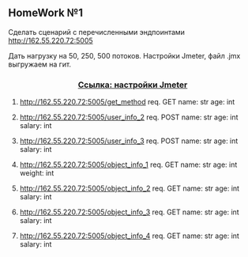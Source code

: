 ## HomeWork №1
Сделать сценарий с перечисленными эндпоинтами
http://162.55.220.72:5005

Дать нагрузку на 50, 250, 500 потоков.
Настройки Jmeter, файл .jmx выгружаем на гит.
### <center>[Ссылка: настройки Jmeter](https://)</center>


1) http://162.55.220.72:5005/get_method
req.
GET
name: str
age: int


2) http://162.55.220.72:5005/user_info_2
req.
POST
name: str
age: int
salary: int


3) http://162.55.220.72:5005/user_info_3
req.
POST
name: str
age: int
salary: int

4) http://162.55.220.72:5005/object_info_1
req.
GET
name: str
age: int
weight: int

5) http://162.55.220.72:5005/object_info_2
req.
GET
name: str
age: int
salary: int

6) http://162.55.220.72:5005/object_info_3
req.
GET
name: str
age: int
salary: int

7) http://162.55.220.72:5005/object_info_4
req.
GET
name: str
age: int
salary: int
